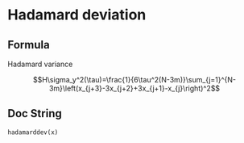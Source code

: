 # Hadamard deviation

## Formula
Hadamard variance

$$H\sigma_y^2(\tau)=\frac{1}{6\tau^2(N-3m)}\sum_{j=1}^{N-3m}\left(x_{j+3}-3x_{j+2}+3x_{j+1}-x_{j}\right)^2$$

## Doc String

```@docs
hadamarddev(x)
```
